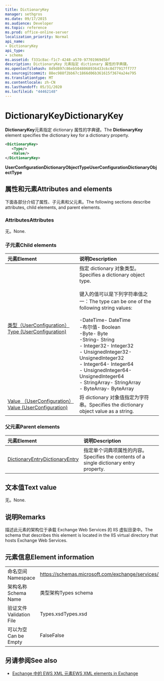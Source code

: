 ```yaml
---
title: DictionaryKey
manager: sethgros
ms.date: 09/17/2015
ms.audience: Developer
ms.topic: reference
ms.prod: office-online-server
localization_priority: Normal
api_name:
- DictionaryKey
api_type:
- schema
ms.assetid: f331c8ac-f1c7-4248-a570-97701969d5bf
description: DictionaryKey 元素指定 dictionary 属性的字典键。
ms.openlocfilehash: 8d9d897c86eb5048068936433c6c0d77917ff777
ms.sourcegitcommit: 88ec988f2bb67c1866d06b361615f3674a24e795
ms.translationtype: MT
ms.contentlocale: zh-CN
ms.lasthandoff: 05/31/2020
ms.locfileid: "44462148"
---
```

# <a name="dictionarykey"></a><span data-ttu-id="47671-103">DictionaryKey</span><span class="sxs-lookup"><span data-stu-id="47671-103">DictionaryKey</span></span>

<span data-ttu-id="47671-104">**DictionaryKey**元素指定 dictionary 属性的字典键。</span><span class="sxs-lookup"><span data-stu-id="47671-104">The **DictionaryKey** element specifies the dictionary key for a dictionary property.</span></span> 
  
```xml
<DictionaryKey>
   <Type/>
   <Value/>
</DictionaryKey>
```

 <span data-ttu-id="47671-105">**UserConfigurationDictionaryObjectType**</span><span class="sxs-lookup"><span data-stu-id="47671-105">**UserConfigurationDictionaryObjectType**</span></span>
## <a name="attributes-and-elements"></a><span data-ttu-id="47671-106">属性和元素</span><span class="sxs-lookup"><span data-stu-id="47671-106">Attributes and elements</span></span>

<span data-ttu-id="47671-107">下面各部分介绍了属性、子元素和父元素。</span><span class="sxs-lookup"><span data-stu-id="47671-107">The following sections describe attributes, child elements, and parent elements.</span></span>
  
### <a name="attributes"></a><span data-ttu-id="47671-108">Attributes</span><span class="sxs-lookup"><span data-stu-id="47671-108">Attributes</span></span>

<span data-ttu-id="47671-109">无。</span><span class="sxs-lookup"><span data-stu-id="47671-109">None.</span></span>
  
### <a name="child-elements"></a><span data-ttu-id="47671-110">子元素</span><span class="sxs-lookup"><span data-stu-id="47671-110">Child elements</span></span>

|<span data-ttu-id="47671-111">**元素**</span><span class="sxs-lookup"><span data-stu-id="47671-111">**Element**</span></span>|<span data-ttu-id="47671-112">**说明**</span><span class="sxs-lookup"><span data-stu-id="47671-112">**Description**</span></span>|
|:-----|:-----|
|[<span data-ttu-id="47671-113">类型（UserConfiguration）</span><span class="sxs-lookup"><span data-stu-id="47671-113">Type (UserConfiguration)</span></span>](type-userconfiguration.md) <br/> | <span data-ttu-id="47671-114">指定 dictionary 对象类型。</span><span class="sxs-lookup"><span data-stu-id="47671-114">Specifies a dictionary object type.</span></span><br/><br/><span data-ttu-id="47671-115">键入的值可以是下列字符串值之一：</span><span class="sxs-lookup"><span data-stu-id="47671-115">The type can be one of the following string values:</span></span><br/><br/><span data-ttu-id="47671-116">-DateTime</span><span class="sxs-lookup"><span data-stu-id="47671-116">-  DateTime</span></span>  <br/><span data-ttu-id="47671-117">-布尔值</span><span class="sxs-lookup"><span data-stu-id="47671-117">-  Boolean</span></span>  <br/><span data-ttu-id="47671-118">-Byte</span><span class="sxs-lookup"><span data-stu-id="47671-118">-  Byte</span></span>  <br/><span data-ttu-id="47671-119">-String</span><span class="sxs-lookup"><span data-stu-id="47671-119">-  String</span></span>  <br/><span data-ttu-id="47671-120">- Integer32</span><span class="sxs-lookup"><span data-stu-id="47671-120">-  Integer32</span></span>  <br/><span data-ttu-id="47671-121">- UnsignedInteger32</span><span class="sxs-lookup"><span data-stu-id="47671-121">-  UnsignedInteger32</span></span>  <br/><span data-ttu-id="47671-122">- Integer64</span><span class="sxs-lookup"><span data-stu-id="47671-122">-  Integer64</span></span>  <br/><span data-ttu-id="47671-123">- UnsignedInteger64</span><span class="sxs-lookup"><span data-stu-id="47671-123">-  UnsignedInteger64</span></span>  <br/><span data-ttu-id="47671-124">- StringArray</span><span class="sxs-lookup"><span data-stu-id="47671-124">-  StringArray</span></span>  <br/><span data-ttu-id="47671-125">- ByteArray</span><span class="sxs-lookup"><span data-stu-id="47671-125">-  ByteArray</span></span>  <br/> |
|[<span data-ttu-id="47671-126">Value （UserConfiguration）</span><span class="sxs-lookup"><span data-stu-id="47671-126">Value (UserConfiguration)</span></span>](value-userconfiguration.md) <br/> |<span data-ttu-id="47671-127">将 dictionary 对象值指定为字符串。</span><span class="sxs-lookup"><span data-stu-id="47671-127">Specifies the dictionary object value as a string.</span></span>  <br/> |
   
### <a name="parent-elements"></a><span data-ttu-id="47671-128">父元素</span><span class="sxs-lookup"><span data-stu-id="47671-128">Parent elements</span></span>

|<span data-ttu-id="47671-129">**元素**</span><span class="sxs-lookup"><span data-stu-id="47671-129">**Element**</span></span>|<span data-ttu-id="47671-130">**说明**</span><span class="sxs-lookup"><span data-stu-id="47671-130">**Description**</span></span>|
|:-----|:-----|
|[<span data-ttu-id="47671-131">DictionaryEntry</span><span class="sxs-lookup"><span data-stu-id="47671-131">DictionaryEntry</span></span>](dictionaryentry.md) <br/> |<span data-ttu-id="47671-132">指定单个词典项属性的内容。</span><span class="sxs-lookup"><span data-stu-id="47671-132">Specifies the contents of a single dictionary entry property.</span></span>  <br/> |
   
## <a name="text-value"></a><span data-ttu-id="47671-133">文本值</span><span class="sxs-lookup"><span data-stu-id="47671-133">Text value</span></span>

<span data-ttu-id="47671-134">无。</span><span class="sxs-lookup"><span data-stu-id="47671-134">None.</span></span>
  
## <a name="remarks"></a><span data-ttu-id="47671-135">说明</span><span class="sxs-lookup"><span data-stu-id="47671-135">Remarks</span></span>

<span data-ttu-id="47671-136">描述此元素的架构位于承载 Exchange Web Services 的 IIS 虚拟目录中。</span><span class="sxs-lookup"><span data-stu-id="47671-136">The schema that describes this element is located in the IIS virtual directory that hosts Exchange Web Services.</span></span>
  
## <a name="element-information"></a><span data-ttu-id="47671-137">元素信息</span><span class="sxs-lookup"><span data-stu-id="47671-137">Element information</span></span>

|||
|:-----|:-----|
|<span data-ttu-id="47671-138">命名空间</span><span class="sxs-lookup"><span data-stu-id="47671-138">Namespace</span></span>  <br/> |https://schemas.microsoft.com/exchange/services/2006/types  <br/> |
|<span data-ttu-id="47671-139">架构名称</span><span class="sxs-lookup"><span data-stu-id="47671-139">Schema Name</span></span>  <br/> |<span data-ttu-id="47671-140">类型架构</span><span class="sxs-lookup"><span data-stu-id="47671-140">Types schema</span></span>  <br/> |
|<span data-ttu-id="47671-141">验证文件</span><span class="sxs-lookup"><span data-stu-id="47671-141">Validation File</span></span>  <br/> |<span data-ttu-id="47671-142">Types.xsd</span><span class="sxs-lookup"><span data-stu-id="47671-142">Types.xsd</span></span>  <br/> |
|<span data-ttu-id="47671-143">可以为空</span><span class="sxs-lookup"><span data-stu-id="47671-143">Can be Empty</span></span>  <br/> |<span data-ttu-id="47671-144">False</span><span class="sxs-lookup"><span data-stu-id="47671-144">False</span></span>  <br/> |
   
## <a name="see-also"></a><span data-ttu-id="47671-145">另请参阅</span><span class="sxs-lookup"><span data-stu-id="47671-145">See also</span></span>

- [<span data-ttu-id="47671-146">Exchange 中的 EWS XML 元素</span><span class="sxs-lookup"><span data-stu-id="47671-146">EWS XML elements in Exchange</span></span>](ews-xml-elements-in-exchange.md)

